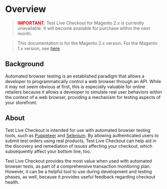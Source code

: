 # Overview

<blockquote>
  <span style="color: red !important; font-weight: bold !important;">IMPORTANT</span>: Test Live Checkout for Magento 2.x is currently unavailable. It will become available for purchase within the next month.
</blockquote>

<blockquote>
This documentation is for the Magento 2.x version. For the Magento 1.x version, see <a href="https://docs.nickolasburr.com/docs/magento/extensions/1.x/testlivecheckout/latest/">here</a>.
</blockquote>

## Background

Automated browser testing is an established paradigm that allows a developer to programmatically control a web browser through an API. While it may not seem obvious
at first, this is especially valuable for online retailers because it allows a developer to simulate real user behaviors within the context of a web browser, providing
a mechanism for testing aspects of your storefront.

## About

Test Live Checkout is intended for use with automated browser testing tools, such as [Puppeteer](https://github.com/GoogleChrome/puppeteer) and [Selenium](https://www.seleniumhq.org).
By allowing authenticated users to submit test orders using real products, Test Live Checkout can help aid in the discovery and remediation of issues affecting your checkout, which
subsequently affect your bottom line, too.

Test Live Checkout provides the most value when used with automated browser tests, as part of a comprehensive transaction monitoring plan. However, it can be a helpful
tool to use during development and testing phases, as well, because it provides useful feedback regarding checkout health.
